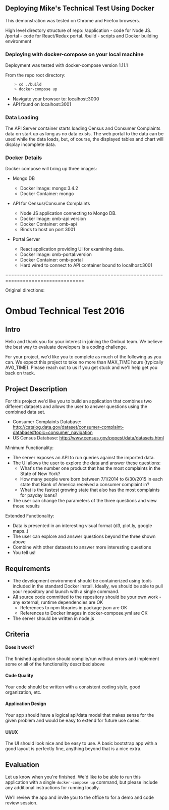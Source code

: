 ## Deploying Mike's Technical Test Using Docker

This demonstration was tested on Chrome and Firefox browsers.

High level directory structure of repo:
/application - code for Node JS.
/portal - code for React/Redux portal.
/build - scripts and Docker building environment

### Deploying with docker-compose on your local machine
Deployment was tested with docker-compose version 1.11.1

From the repo root directory:
```bash
    > cd ./build
    > docker-compose up
```
* Navigate your browser to: localhost:3000
* API found on localhost:3001

### Data Loading
The API Server container starts loading Census and Consumer Complaints data on start up as long as no data exists.
The web portal to the data can be used while the data loads, but, of course, the displayed tables and chart will display incomplete data.

### Docker Details

Docker compose will bring up three images:

* Mongo DB
    - Docker Image: mongo:3.4.2
    - Docker Container: mongo

* API for Census/Consume Complaints
    - Node JS application connecting to Mongo DB.
    - Docker Image: omb-api:version
    - Docker Container: omb-api
    - Binds to host on port 3001
    
* Portal Server
    - React application providing UI for examining data.
    - Docker Image: omb-portal:version
    - Docker Container: omb-portal
    - Hard wired to connect to API container bound to localhost:3001



=================================================================================

Original directions:

# Ombud Technical Test 2016

## Intro

Hello and thank you for your interest in joining the Ombud team. We believe the best way to evaluate developers is a coding challenge.

For your project, we'd like you to complete as much of the following as you can. We expect this project to take no more than MAX_TIME hours (typically AVG_TIME). Please reach out to us if you get stuck and we'll help get you back on track.

## Project Description

For this project we'd like you to build an application that combines two different datasets and allows the user to answer questions using the combined data set.

* Consumer Complaints Database: http://catalog.data.gov/dataset/consumer-complaint-database#topic=consumer_navigation
* US Census Database: http://www.census.gov/popest/data/datasets.html

Minimum Functionality:

* The server exposes an API to run queries against the imported data.
* The UI allows the user to explore the data and answer these questions:
  - What's the number one product that has the most complaints in the State of New York?
  - How many people were born between 7/1/2014 to 6/30/2015 in each state that Bank of America received a consumer complaint in?
  - What is the fastest growing state that also has the most complaints for payday loans?
* The user can change the parameters of the three questions and view those results

Extended Functionality:

* Data is presented in an interesting visual format (d3, plot.ly, google maps..)
* The user can explore and answer questions beyond the three shown above
* Combine with other datasets to answer more interesting questions
* You tell us!

## Requirements

* The development environment should be containerized using tools included in the standard Docker install. Ideally, we should be able to pull your repository and launch with a single command.
* All source code committed to the repository should be your own work - any external, runtime dependencies are OK
  - References to npm libraries in package.json are OK
  - References to Docker images in docker-compose.yml are OK
* The server should be written in node.js

## Criteria

#### Does it work?

The finished application should compile/run without errors and implement some or all of the functionality described above

#### Code Quality

Your code should be written with a consistent coding style, good organization, etc.

#### Application Design

Your app should have a logical api/data model that makes sense for the given problem and would be easy to extend for future use cases.

#### UI/UX

The UI should look nice and be easy to use. A basic bootstrap app with a good layout is perfectly fine, anything beyond that is a nice extra.

## Evaluation

Let us know when you're finished. We'd like to be able to run this application with a single `docker-compose up` command, but please include any additional instructions for running locally.

We'll review the app and invite you to the office to for a demo and code review session.

